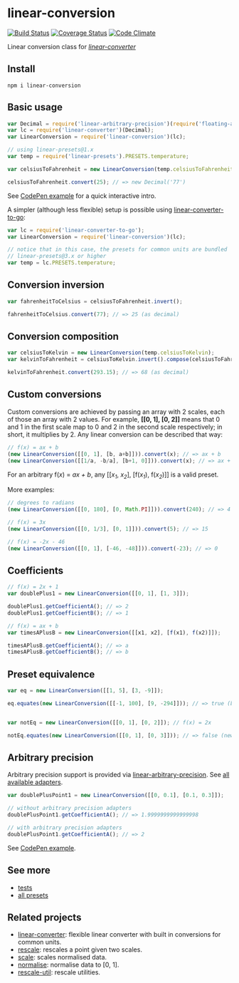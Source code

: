 # linear-conversion

[![Build Status](https://travis-ci.org/javiercejudo/linear-conversion.svg)](https://travis-ci.org/javiercejudo/linear-conversion)
[![Coverage Status](https://coveralls.io/repos/javiercejudo/linear-conversion/badge.svg?branch=master)](https://coveralls.io/r/javiercejudo/linear-conversion?branch=master)
[![Code Climate](https://codeclimate.com/github/javiercejudo/linear-conversion/badges/gpa.svg)](https://codeclimate.com/github/javiercejudo/linear-conversion)

Linear conversion class for *[linear-converter](https://github.com/javiercejudo/linear-converter)*

## Install

    npm i linear-conversion

## Basic usage

```js
var Decimal = require('linear-arbitrary-precision')(require('floating-adapter'));
var lc = require('linear-converter')(Decimal);
var LinearConversion = require('linear-conversion')(lc);

// using linear-presets@1.x
var temp = require('linear-presets').PRESETS.temperature;

var celsiusToFahrenheit = new LinearConversion(temp.celsiusToFahrenheit);

celsiusToFahrenheit.convert(25); // => new Decimal('77')
```

See [CodePen example](http://codepen.io/javiercejudo/pen/bdoBvW?editors=101) for a quick interactive intro.

A simpler (although less flexible) setup is possible using
[linear-converter-to-go](https://github.com/javiercejudo/linear-converter-to-go):

```js
var lc = require('linear-converter-to-go');
var LinearConversion = require('linear-conversion')(lc);

// notice that in this case, the presets for common units are bundled
// linear-presets@3.x or higher
var temp = lc.PRESETS.temperature;
```

## Conversion inversion

```js
var fahrenheitToCelsius = celsiusToFahrenheit.invert();

fahrenheitToCelsius.convert(77); // => 25 (as decimal)
```

## Conversion composition

```js
var celsiusToKelvin = new LinearConversion(temp.celsiusToKelvin);
var kelvinToFahrenheit = celsiusToKelvin.invert().compose(celsiusToFahrenheit);

kelvinToFahrenheit.convert(293.15); // => 68 (as decimal)
```

## Custom conversions

Custom conversions are achieved by passing an array with 2 scales, each
of those an array with 2 values. For example, **[[0, 1], [0, 2]]** means that 0 and
1 in the first scale map to 0 and 2 in the second scale respectively; in short,
it multiplies by 2. Any linear conversion can be described that way:

```js
// f(x) = ax + b
(new LinearConversion([[0, 1], [b, a+b]])).convert(x); // => ax + b
(new LinearConversion([[1/a, -b/a], [b+1, 0]])).convert(x); // => ax + b
```

For an arbitrary f(_x_) = _ax + b_, any [[_x<sub>1</sub>_, _x<sub>2</sub>_], [f(_x<sub>1</sub>_), f(_x<sub>2</sub>_)]] is a valid preset.

More examples:

```js
// degrees to radians
(new LinearConversion([[0, 180], [0, Math.PI]])).convert(240); // => 4 * Math.PI / 3

// f(x) = 3x
(new LinearConversion([[0, 1/3], [0, 1]])).convert(5); // => 15

// f(x) = -2x - 46
(new LinearConversion([[0, 1], [-46, -48]])).convert(-23); // => 0
```

## Coefficients

```js
// f(x) = 2x + 1
var doublePlus1 = new LinearConversion([[0, 1], [1, 3]]);

doublePlus1.getCoefficientA(); // => 2
doublePlus1.getCoefficientB(); // => 1

// f(x) = ax + b
var timesAPlusB = new LinearConversion([[x1, x2], [f(x1), f(x2)]]);

timesAPlusB.getCoefficientA(); // => a
timesAPlusB.getCoefficientB(); // => b
```

## Preset equivalence

```js
var eq = new LinearConversion([[1, 5], [3, -9]]);

eq.equates(new LinearConversion([[-1, 100], [9, -294]])); // => true (both f(x) = -3x + 6)


var notEq = new LinearConversion([[0, 1], [0, 2]]); // f(x) = 2x

notEq.equates(new LinearConversion([[0, 1], [0, 3]])); // => false (new one is f(x) = 3x)
```

## Arbitrary precision

Arbitrary precision support is provided via [linear-arbitrary-precision](https://github.com/javiercejudo/linear-arbitrary-precision).
See [all available adapters](https://www.npmjs.com/browse/keyword/linear-arbitrary-precision-adapter).

```js
var doublePlusPoint1 = new LinearConversion([[0, 0.1], [0.1, 0.3]]);

// without arbitrary precision adapters
doublePlusPoint1.getCoefficientA(); // => 1.9999999999999998

// with arbitrary precision adapters
doublePlusPoint1.getCoefficientA(); // => 2
```

See [CodePen example](http://codepen.io/javiercejudo/pen/yNEoWq?editors=101).

## See more

- [tests](test/spec.js)
- [all presets](https://github.com/javiercejudo/linear-presets#presets)

## Related projects

- [linear-converter](https://github.com/javiercejudo/linear-converter): flexible linear converter with built in conversions for common units.
- [rescale](https://github.com/javiercejudo/rescale): rescales a point given two scales.
- [scale](https://github.com/javiercejudo/scale): scales normalised data.
- [normalise](https://github.com/javiercejudo/normalise): normalise data to [0, 1].
- [rescale-util](https://github.com/javiercejudo/rescale-util): rescale utilities.

